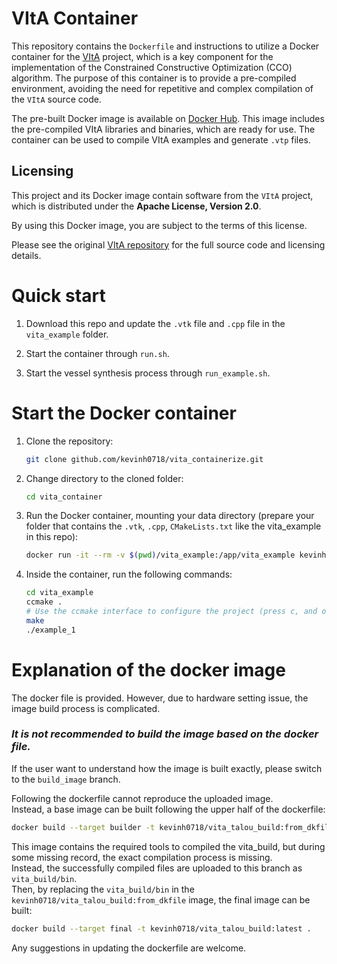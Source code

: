 # VItA Container

This repository contains the `Dockerfile` and instructions to utilize a Docker container for the [VItA](https://github.com/GonzaloMaso/VItA) project, which is a key component for the implementation of the Constrained Constructive Optimization (CCO) algorithm. The purpose of this container is to provide a pre-compiled environment, avoiding the need for repetitive and complex compilation of the `VItA` source code.

The pre-built Docker image is available on [Docker Hub](https://hub.docker.com/r/kevinh0718/vita_talou_cco). This image includes the pre-compiled VItA libraries and binaries, which are ready for use. The container can be used to compile VItA examples and generate `.vtp` files.

## Licensing

This project and its Docker image contain software from the `VItA` project, which is distributed under the **Apache License, Version 2.0**.

By using this Docker image, you are subject to the terms of this license.

Please see the original [VItA repository](https://github.com/GonzaloMaso/VItA) for the full source code and licensing details.

# Quick start
1. Download this repo and update the `.vtk` file and `.cpp` file in the `vita_example` folder.

2. Start the container through `run.sh`.

3. Start the vessel synthesis process through `run_example.sh`.

# Start the Docker container
1. Clone the repository:
    ```bash
   git clone github.com/kevinh0718/vita_containerize.git
   ```
2. Change directory to the cloned folder:
    ```bash
    cd vita_container
    ```
3. Run the Docker container, mounting your data directory (prepare your folder that contains the `.vtk`, `.cpp`, `CMakeLists.txt` like the vita_example in this repo):

   ```bash
   docker run -it --rm -v $(pwd)/vita_example:/app/vita_example kevinh0718/vita_talou_cco:latest bash
   ```
4. Inside the container, run the following commands:
    ```bash
    cd vita_example 
    ccmake .
    # Use the ccmake interface to configure the project (press c, and one more c, then g).
    make
    ./example_1
    ```

# Explanation of the docker image
The docker file is provided. However, due to hardware setting issue, the image build process is complicated.

### ***It is not recommended to build the image based on the docker file.***

If the user want to understand how the image is built exactly, please switch to the `build_image` branch.

Following the dockerfile cannot reproduce the uploaded image.\
Instead, a base image can be built following the upper half of the dockerfile:
```bash
docker build --target builder -t kevinh0718/vita_talou_build:from_dkfile .
```
This image contains the required tools to compiled the vita_build, but during some missing record, the exact compilation process is missing.\
Instead, the successfully compiled files are uploaded to this branch as `vita_build/bin`.\
Then, by replacing the `vita_build/bin` in the `kevinh0718/vita_talou_build:from_dkfile` image, the final image can be built:
```bash
docker build --target final -t kevinh0718/vita_talou_build:latest .
```
Any suggestions in updating the dockerfile are welcome.